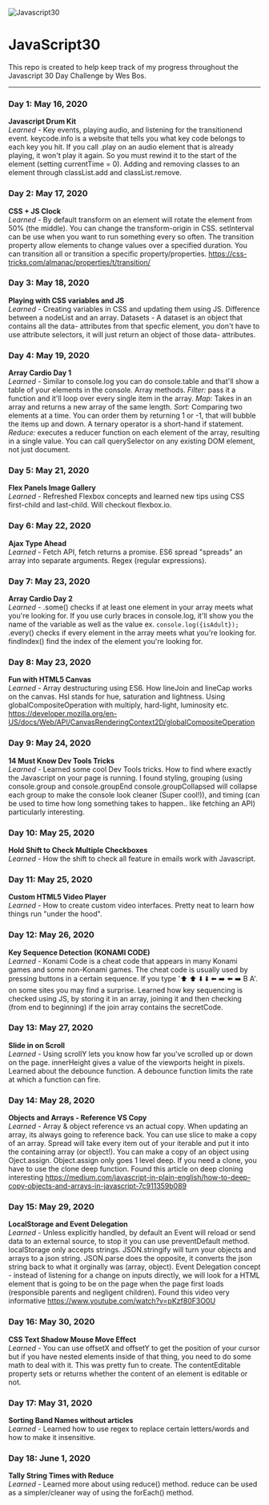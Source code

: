 ﻿![Javascript30](https://javascript30.com/images/JS3-social-share.png)

# JavaScript30

This repo is created to help keep track of my progress throughout the Javascript 30 Day Challenge by Wes Bos.

---

### Day 1: May 16, 2020
**Javascript Drum Kit**<br>
*Learned* -
Key events, playing audio, and listening for the transitionend event.
keycode.info is a website that tells you what key code belongs to each key you hit.
If you call .play on an audio element that is already playing, it won't play it again. So you must rewind it to the start of the element (setting currentTime = 0).
Adding and removing classes to an element through classList.add and classList.remove.

### Day 2: May 17, 2020
**CSS + JS Clock**<br>
*Learned* -
By default transform on an element will rotate the element from 50% (the middle). You can change the transform-origin in CSS. setInterval can be use when you want to run something every so often. The transition property allow elements to change values over a specified duration. You can transition all or transition a specific property/properties. https://css-tricks.com/almanac/properties/t/transition/

### Day 3: May 18, 2020
**Playing with CSS variables and JS**<br>
*Learned* -
Creating variables in CSS and updating them using JS. Difference between a nodeList and an array. Datasets - A dataset is an object that contains all the data- attributes from that specfic element, you don't have to use attribute selectors, it will just return an object of those data- attributes.

### Day 4: May 19, 2020
**Array Cardio Day 1**<br>
*Learned* -
Similar to console.log you can do console.table and that'll show a table of your elements in the console. Array methods. *Filter:* pass it a function and it'll loop over every single item in the array. *Map:* Takes in an array and returns a new array of the same length. *Sort:* Comparing two elements at a time. You can order them by returning 1 or -1, that will bubble the items up and down. A ternary operator is a short-hand if statement. *Reduce:* executes a reducer function on each element of the array, resulting in a single value. You can call querySelector on any existing DOM element, not just document.

### Day 5: May 21, 2020
**Flex Panels Image Gallery**<br>
*Learned* -
Refreshed Flexbox concepts and learned new tips using CSS first-child and last-child. Will checkout flexbox.io.


### Day 6: May 22, 2020
**Ajax Type Ahead**<br>
*Learned* -
Fetch API, fetch returns a promise. ES6 spread "spreads" an array into separate arguments. Regex (regular expressions).

### Day 7: May 23, 2020
**Array Cardio Day 2**<br>
*Learned* -
.some() checks if at least one element in your array meets what you're looking for. If you use curly braces in console.log, it'll show you the name of the variable as well as the value ex. `console.log({isAdult});` .every() checks if every element in the array meets what you're looking for. findIndex() find the index of the element you're looking for.

### Day 8: May 23, 2020
**Fun with HTML5 Canvas**<br>
*Learned* -
Array destructuring using ES6. How lineJoin and lineCap works on the canvas. Hsl stands for hue, saturation and lightness. Using globalCompositeOperation with multiply, hard-light, luminosity etc. https://developer.mozilla.org/en-US/docs/Web/API/CanvasRenderingContext2D/globalCompositeOperation

### Day 9: May 24, 2020
**14 Must Know Dev Tools Tricks**<br>
*Learned* -
Learned some cool Dev Tools tricks. How to find where exactly the Javascript on your page is running. I found styling, grouping (using console.group and console.groupEnd console.groupCollapsed will collapse each group to make the console look cleaner (Super cool!)), and timing (can be used to time how long something takes to happen.. like fetching an API) particularly interesting.

### Day 10: May 25, 2020
**Hold Shift to Check Multiple Checkboxes**<br>
*Learned* -
How the shift to check all feature in emails work with Javascript.

### Day 11: May 25, 2020
**Custom HTML5 Video Player**<br>
*Learned* -
How to create custom video interfaces. Pretty neat to learn how things run "under the hood".

### Day 12: May 26, 2020
**Key Sequence Detection (KONAMI CODE)**<br>
*Learned* -
Konami Code is a cheat code that appears in many Konami games and some non-Konami games. The cheat code is usually used by pressing buttons in a certain sequence. If you type '⬆️ ⬆️ ⬇️ ⬇️ ⬅️ ➡️ ⬅️ ➡️ B A'. on some sites you may find a surprise. Learned how key sequencing is checked using JS, by storing it in an array, joining it and then checking (from end to beginning) if the join array contains the secretCode. 

### Day 13: May 27, 2020
**Slide in on Scroll**<br>
*Learned* -
Using scrollY lets you know how far you've scrolled up or down on the page. innerHeight gives a value of the viewports height in pixels. Learned about the debounce function. A debounce function limits the rate at which a function can fire.

### Day 14: May 28, 2020
**Objects and Arrays - Reference VS Copy**<br>
*Learned* -
Array & object reference vs an actual copy. When updating an array, its always going to reference back. You can use slice to make a copy of an array. Spread will take every item out of your iterable and put it into the containing array (or object!). You can make a copy of an object using Oject.assign. Object.assign only goes 1 level deep. If you need a clone, you have to use the clone deep function. Found this article on deep cloning interesting https://medium.com/javascript-in-plain-english/how-to-deep-copy-objects-and-arrays-in-javascript-7c911359b089

### Day 15: May 29, 2020
**LocalStorage and Event Delegation**<br>
*Learned* -
Unless explicitly handled, by default an Event will reload or send data to an external source, to stop it you can use preventDefault method. localStorage only accepts strings. JSON.stringify will turn your objects and arrays to a json string. JSON.parse does the opposite, it converts the json string back to what it orginally was (array, object). Event Delegation concept - instead of listening for a change on inputs directly, we will look for a HTML element that is going to be on the page when the page first loads (responsible parents and negligent children). Found this video very informative https://www.youtube.com/watch?v=pKzf80F3O0U

### Day 16: May 30, 2020
**CSS Text Shadow Mouse Move Effect**<br>
*Learned* -
You can use offsetX and offsetY to get the position of your cursor but if you have nested elements inside of that thing, you need to do some math to deal with it. This was pretty fun to create. The contentEditable property sets or returns whether the content of an element is editable or not.

### Day 17: May 31, 2020
**Sorting Band Names without articles**<br>
*Learned* -
Learned how to use regex to replace certain letters/words and how to make it insensitive.

### Day 18: June 1, 2020
**Tally String Times with Reduce**<br>
*Learned* -
Learned more about using reduce() method. reduce can be used as a simpler/cleaner way of using the forEach() method.
